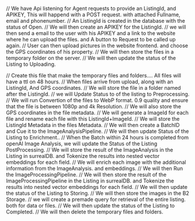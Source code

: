 // We have Api listening for Agent requests to provide an ListingId, and APIKEY, This will happend with a POST request. with attached Fullname, email and phonenumber.
// An ListingId is created in the database with the status of Open.
// We will then create an APIKEY for the ListingId.
// we will then send a email to the user with his APIKEY and a link to the website where he can upload the files. and A button to Request to be called up again.
// User can then upload pictures in the website frontend. and choose the GPS coordinates of his property.
// We will then store the files in a temporary folder on the server.
// We will then update the status of the Listing to Uploading.

// Create this file that make the temporary files and folders.... All files will have a ttl on 48 hours.
// When files arrive from upload, along with an ListingId, And GPS coordinates. 
// We will store the file in a folder named after the ListingId. 
// we will Update Status to of the listing to Preprocessing.
// We will run Convertion of the files to WebP format. 0.9 quality and ensure that the file is between 1080p and 4k Resolution.
// We will also store the GPS coordinates in the file metadata. 
// We will generate a ImageId for each file and rename each file with this ListingId+ImageId.
// We will store the ListingId Metadata in the files Metadata.
// We will then create a BatchID and Cue it to the ImageAnalysisPipeline.
// We will then update Status of the Listing to Enrichment..
// When the Batch within 24 hours is completed from openAI Image Analysis, we will update the Status of the Listing PostProcessing.
// We will store the result of the ImageAnalysis in the Listing in surrealDB. and Tokenize the results into nested vector embeddings for each field.
// We will enrich each image with the additional information from the ImageAnalysis. and embeddings.
// We will then Run the ImageProcessingPipeline.
// We will then store the result of the ImageProcessingPipeline in the Listing in surrealDB. and Tokenize the results into nested vector embeddings for each field. 
// We will then update the status of the Listing to Storing.
// We will then store the images in the B2 Storage.
// we will create a premade query for retrieval of the entire listing. both for data or files.
// We will then update the status of the Listing to Completed.
// We will then delete the temporary files and folders.
